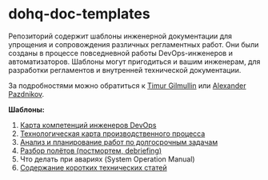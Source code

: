 # dohq-doc-templates

Репозиторий содержит шаблоны инженерной документации для упрощения и сопровождения различных регламентных работ. Они были созданы в процессе повседневной работы DevOps-инженеров и автоматизаторов. Шаблоны могут пригодиться и вашим инженерам, для разработки регламентов и внутренней технической документации.

За подробностями можно обратиться к [Timur Gilmullin](https://github.com/Tim55667757) или [Alexander Pazdnikov](https://github.com/apazdnikov).

**Шаблоны:**
1. [Карта компетенций инженеров DevOps](./competence.md)
2. [Технологическая карта производственного процесса](./techmap.md)
3. [Анализ и планирование работ по долгосрочным задачам](./plan.md)
4. [Разбор полётов (постмортем, debriefing)](./debriefing.md)
5. Что делать при авариях (System Operation Manual)
6. [Содержание коротких технических статей](./tech-articles.md)
